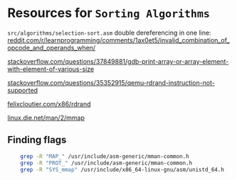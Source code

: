 # Resources for `Sorting Algorithms`

`src/algorithms/selection-sort.asm` double dereferencing in one line:
[reddit.com/r/learnprogramming/comments/1ax0et5/invalid_combination_of_opcode_and_operands_when/](https://www.reddit.com/r/learnprogramming/comments/1ax0et5/invalid_combination_of_opcode_and_operands_when/)

[stackoverflow.com/questions/37849881/gdb-print-array-or-array-element-with-element-of-various-size](https://stackoverflow.com/questions/37849881/gdb-print-array-or-array-element-with-element-of-various-size)

[stackoverflow.com/questions/35352915/qemu-rdrand-instruction-not-supported](https://stackoverflow.com/questions/35352915/qemu-rdrand-instruction-not-supported)

[felixcloutier.com/x86/rdrand](https://www.felixcloutier.com/x86/rdrand)

[linux.die.net/man/2/mmap](https://linux.die.net/man/2/mmap)

## Finding flags

```bash
    grep -R "MAP_" /usr/include/asm-generic/mman-common.h
    grep -R "PROT_" /usr/include/asm-generic/mman-common.h
    grep -R "SYS_mmap" /usr/include/x86_64-linux-gnu/asm/unistd_64.h
```
